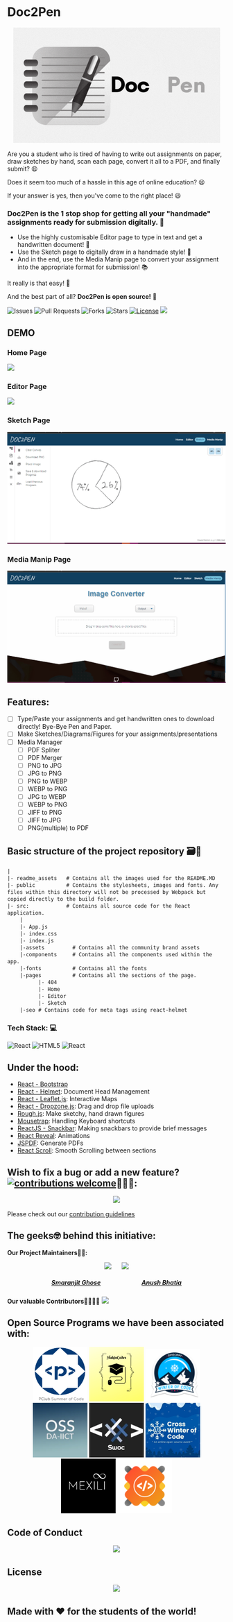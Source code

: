 # Doc2Pen

<p align="center"><img src="readme_assets/doc2pen.gif"></p>

Are you a student who is tired of having to write out assignments on paper, draw sketches by hand, scan each page, convert it all to a PDF, and finally submit? 😩

Does it seem too much of a hassle in this age of online education? 😫

If your answer is yes, then you've come to the right place! 😃

### Doc2Pen is the 1 stop shop for getting all your "handmade" assignments ready for submission digitally. 🥳

- Use the highly customisable Editor page to type in text and get a handwritten document! 📝
- Use the Sketch page to digitally draw in a handmade style! 🎨
- And in the end, use the Media Manip page to convert your assignment into the appropriate format for submission! 📚

It really is that easy! 🎊

And the best part of all? **Doc2Pen is open source!** 🤩

![Issues](https://img.shields.io/github/issues/smaranjitghose/doc2pen)
![Pull Requests](https://img.shields.io/github/issues-pr/smaranjitghose/doc2pen)
![Forks](https://img.shields.io/github/forks/smaranjitghose/doc2pen)
![Stars](https://img.shields.io/github/stars/smaranjitghose/doc2pen)
[![License](https://img.shields.io/github/license/smaranjitghose/doc2pen)](https://github.com/smaranjitghose/doc2pen/blob/master/LICENSE)
![](https://img.shields.io/github/repo-size/smaranjitghose/doc2pen.svg?label=Repo%20size&style=flat-square)&nbsp;

## DEMO

### Home Page

<img src="readme_assets/home.gif">

### Editor Page

<img src="readme_assets/editor.gif">

### Sketch Page

<img src="readme_assets/sketch.gif">

### Media Manip Page

<img src="readme_assets/mediaManip.gif">

## Features:

- [ ] Type/Paste your assignments and get handwritten ones to download directly! Bye-Bye Pen and Paper.
- [ ] Make Sketches/Diagrams/Figures for your assignments/presentations
- [ ] Media Manager
  - [ ] PDF Spliter
  - [ ] PDF Merger
  - [ ] PNG to JPG
  - [ ] JPG to PNG
  - [ ] PNG to WEBP
  - [ ] WEBP to PNG
  - [ ] JPG to WEBP
  - [ ] WEBP to PNG
  - [ ] JIFF to PNG
  - [ ] JIFF to JPG
  - [ ] PNG(multiple) to PDF

## Basic structure of the project repository 🗃️📂

```terminal
|
|- readme_assets   # Contains all the images used for the README.MD
|- public          # Contains the stylesheets, images and fonts. Any files within this directory will not be processed by Webpack but copied directly to the build folder.
|- src:            # Contains all source code for the React application.
    |
    |- App.js
    |- index.css
    |- index.js
    |-assets         # Contains all the community brand assets
    |-components     # Contains all the components used within the app.
    |-fonts          # Contains all the fonts
    |-pages          # Contains all the sections of the page.
          |- 404
          |- Home
          |- Editor
          |- Sketch
    |-seo # Contains code for meta tags using react-helmet
```

### Tech Stack: 💻

<img alt="React" src="https://img.shields.io/badge/react%20-%2320232a.svg?&style=for-the-badge&logo=react&logoColor=%2361DAFB"/> <img alt="HTML5" src="https://img.shields.io/badge/html5%20-%23E34F26.svg?&style=for-the-badge&logo=html5&logoColor=white"/> <img alt="React" src="https://img.shields.io/badge/Sass-CC6699?style=for-the-badge&logo=sass&logoColor=white">

## Under the hood:

- [React - Bootstrap](https://react-bootstrap.github.io/)
- [React - Helmet](https://www.npmjs.com/package/react-helmet): Document Head Management
- [React - Leaflet.js](https://react-leaflet.js.org/): Interactive Maps
- [React - Dropzone.js](https://react-dropzone.js.org/): Drag and drop file uploads
- [Rough.js](https://roughjs.com/): Make sketchy, hand drawn figures
- [Mousetrap](https://github.com/ccampbell/mousetrap): Handling Keyboard shortcuts
- [ReactJS - Snackbar](https://www.npmjs.com/package/react-js-snackbar): Making snackbars to provide brief messages
- [React Reveal](https://www.react-reveal.com/): Animations
- [JSPDF](https://www.npmjs.com/package/jspdf): Generate PDFs
- [React Scroll](https://www.npmjs.com/package/react-scroll): Smooth Scrolling between sections

## Wish to fix a bug or add a new feature?[![contributions welcome](https://img.shields.io/badge/contributions-welcome-brightgreen.svg?style=flat)](https://github.com/dwyl/esta/issues)🤝🏽🍀:

<p align = "center"><img src = "https://media.giphy.com/media/1xOe0qgiYLYWE6pkki/giphy.gif"></p>

Please check out our [contribution guidelines](./CONTRIBUTING.md)

## The geeks🤓 behind this initiative:

**Our Project Maintainers👨‍🏫:**

<p align="center">
<img width=20% src="https://avatars2.githubusercontent.com/u/46641503?v=4">&ensp;&ensp;&ensp;
<img width=20% src="https://avatars2.githubusercontent.com/u/40017559?v=4">
</p>

<a href="https://github.com/smaranjitghose">
<h5 align="center"><b>Smaranjit Ghose</b></a>&ensp;&ensp;&ensp;&ensp;&ensp;&ensp;&ensp;&ensp;&ensp;&ensp;&ensp;&ensp;&ensp;
<a href="https://github.com/anushbhatia"><b>Anush Bhatia</b></h5></a>

**Our valuable Contributors👩‍💻👨‍💻**
<a href="https://github.com/smaranjitghose/doc2pen/graphs/contributors">
<img src="https://contributors-img.web.app/image?repo=smaranjitghose/doc2pen" />
</a>

## Open Source Programs we have been associated with:

<p align="center">
<a href="https://www.pclubsummerofcode.in/"><img src="./readme_assets/psoc.png" width="25%"></a>
<a href="https://hakincodes.tech/"><img src="./readme_assets/ch.png" width="25%"></a>
<a href="https://devscript.tech/woc/"><img src="./readme_assets/dwoc.png" width="25%"></a>
</a>
<a href="https://slop.dscdaiict.in/projects"><img src="./readme_assets/SLOP.webp" width= "25%"/></a>
<a href="https://swoc.tech/"><img src="./readme_assets/SWOC-logo.webp" width= "25%" height= ""/></a>
<a href="https://crosswoc.ieeedtu.in/"><img src="./readme_assets/crosswoc.png" width= "25%"/></a>
<a href="https://mexili.github.io/winter_of_code/"><img src="./readme_assets/mwoc.png" width= "25%"/></a>
<a href="https://gssoc.girlscript.tech/"><img src="./readme_assets/gssoc.png" width= "25%"/></a>
</p>

## Code of Conduct

<p align="center"><img src="https://media.giphy.com/media/qHRwTyhWIj4UU/200w_d.gif" width=35%></p>

## License

<p align="center"><img src="https://media.giphy.com/media/xUPGcJGy8I928yIlAQ/giphy.gif" width=35%></p>

## Made with ♥ for the students of the world!
